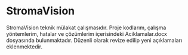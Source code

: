 # StromaVision

StromaVision teknik mülakat çalışmasıdır.
Proje kodlarım, çalışma yöntemlerim, hatalar ve çözümlerim içerisindeki Aciklamalar.docx dosyasında bulunmaktadır.
Düzenli olarak revize edilip yeni açıklamaları eklenmektedir.

